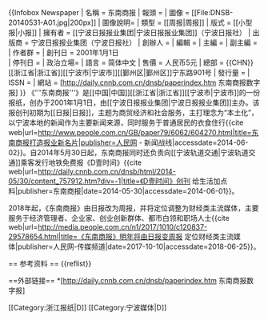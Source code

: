 {{Infobox Newspaper
| 名稱    = 东南商报
| 報頭    = 
| 圖像    = [[File:DNSB-20140531-A01.jpg|200px]]
| 圖像說明= 
| 類型    = [[周报|周报]]
| 版式    = [[小型报|小报]]
| 擁有者  = [[宁波日报报业集团|宁波日报报业集团]]（宁波日报社）
| 出版商  = 宁波日报报业集团（宁波日报社）
| 創辦人  =
| 編輯    =
| 主編    = 
| 副主編  = 
| 作者群  = 
| 創刊日  = 2001年1月1日	
| 停刊日  = 
| 政治立場= 
| 語言    = 简体中文
| 售價    = 人民币5元
| 總部    = {{CHN}}[[浙江省|浙江省]][[宁波市|宁波市]][[鄞州区|鄞州区]]宁东路901号
| 發行量  = 
| ISSN    = 
| 網站    = [http://daily.cnnb.com.cn/dnsb/paperindex.htm 东南商报数字报]
}}
《'''东南商报'''》是[[中国|中国]][[浙江省|浙江省]][[宁波市|宁波市]]的一份报纸，创办于2001年1月1日，由[[宁波日报报业集团|宁波日报报业集团]]主办。该报创刊初期为[[日报|日报]]，主题为商贸经济和社会服务，主打理念为“本土化”，以宁波本地的新闻作为主要新闻来源，同时服务于普通居民的衣食住行<ref>{{cite web|url=http://www.people.com.cn/GB/paper79/6062/604270.html|title=东南商报打造报业新名片|publisher=人民网 - 新闻战线|accessdate=2014-06-02}}</ref>。自2014年5月30日起，东南商报同时还负责向[[宁波轨道交通|宁波轨道交通]]乘客发行地铁免费报《D壹时间》<ref>{{cite web|url=http://daily.cnnb.com.cn/dnsb/html/2014-05/30/content_757912.htm?div=-1|title=《D壹时间》创刊 给生活加点料|publisher=东南商报|date=2014-05-30|accessdate=2014-06-01}}</ref>。

2018年起，《东南商报》由日报改为周报，并将定位调整为财经类主流媒体，主要服务于经济管理者、企业家、创业创新群体、都市白领和职场人士<ref>{{cite web|url=http://media.people.com.cn/n1/2017/1010/c120837-29578654.html|title=《东南商报》明年将由日报变周报 定位财经类主流媒体|publisher=人民网-传媒频道|date=2017-10-10|accessdate=2018-06-25}}</ref>。

== 参考资料 ==
{{reflist}}

==外部链接==
*[http://daily.cnnb.com.cn/dnsb/paperindex.htm 东南商报数字报]

[[Category:浙江报纸|D]]
[[Category:宁波媒体|D]]